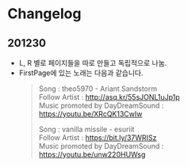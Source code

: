 # Changelog

## 201230
- L, R 별로 페이지들을 따로 만들고 독립적으로 나눔.
- FirstPage에 있는 노래는 다음과 같습니다.
    > Song : theo5970 - Ariant Sandstorm<br>
    > Follow Artist : http://asq.kr/55sJONL1uJp1p<br>
    > Music promoted by DayDreamSound : https://youtu.be/XRcQK13CwIw
    >
    > Song : vanilla missile - esuriit<br>
    > Follow Artist : https://bit.ly/37WRISz<br>
    > Music promoted by DayDreamSound : https://youtu.be/unw220HUWsg